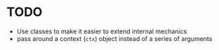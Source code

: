 # TODO

- Use classes to make it easier to extend internal mechanics
- pass around a context (`ctx`) object instead of a series of arguments
